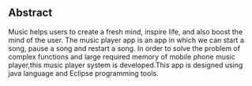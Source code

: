 ## Abstract
Music helps users to create a fresh mind, inspire life, and also boost the mind of the user.
The music player app is an app in which we can start a song, pause a song and restart a song.
In order to solve the problem of complex functions and large required memory of
mobile phone music player,this music player system is developed.This app is designed using java language and Eclipse programming tools.
